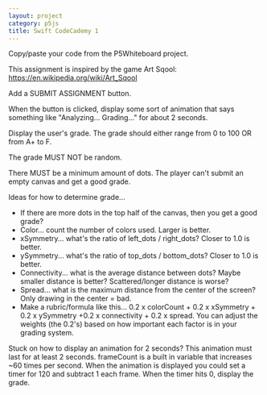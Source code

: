 ```yaml
---
layout: project
category: p5js
title: Swift CodeCademy 1
---
```


Copy/paste your code from the P5Whiteboard project.

This assignment is inspired by the game Art Sqool: https://en.wikipedia.org/wiki/Art_Sqool


Add a SUBMIT ASSIGNMENT button.

When the button is clicked, display some sort of animation that says something like "Analyzing... Grading..." for about 2 seconds.

Display the user's grade. The grade should either range from 0 to 100 OR from A+ to F.

 

The grade MUST NOT be random.

There MUST be a minimum amount of dots. The player can't submit an empty canvas and get a good grade.

 

Ideas for how to determine grade...

- If there are more dots in the top half of the canvas, then you get a good grade?
- Color... count the number of colors used. Larger is better.
- xSymmetry... what's the ratio of left_dots / right_dots? Closer to 1.0 is better.
- ySymmetry... what's the ratio of top_dots / bottom_dots? Closer to 1.0 is better.
- Connectivity... what is the average distance between dots? Maybe smaller distance is better? Scattered/longer distance is worse?
- Spread... what is the maximum distance from the center of the screen? Only drawing in the center = bad. 
- Make a rubric/formula like this... 0.2 x colorCount + 0.2 x xSymmetry + 0.2 x ySymmetry +0.2 x connectivity + 0.2 x spread. You can adjust the weights (the 0.2's) based on how important each factor is in your grading system. 
 

Stuck on how to display an animation for 2 seconds? This animation must last for at least 2 seconds. frameCount is a built in variable that increases ~60 times per second. When the animation is displayed you could set a timer for 120 and subtract 1 each frame. When the timer hits 0, display the grade.